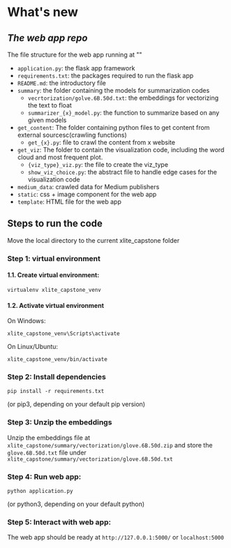 # What's new 
## _The web app repo_

The file structure for the web app running at ""

- ```application.py```: the flask app framework
- ```requirements.txt```: the packages required to run the flask app
- ```README.md```: the introductory file
- ```summary```: the folder containing the models for summarization codes
    - ```vecrtorization/golve.6B.50d.txt```: the embeddings for vectorizing the text to float
    - ```summarizer_{x}_model.py```: the function to summarize based on any given models 
- ```get_content```: The folder containing python files to get content from external sourcesc(crawling functions)
    - ```get_{x}.py```: file to crawl the content from x website
- ```get_viz```: The folder to contain the visualization code, including the word cloud and most frequent plot. 
    - ```{viz_type}_viz.py```: the file to create the viz_type
    - ```show_viz_choice.py```: the abstract file to handle edge cases for the visualization code
- ```medium_data```: crawled data for Medium publishers
- ```static```: css + image component for the web app
- ```template```: HTML file for the web app


## Steps to run the code

Move the local directory to the current xlite_capstone folder

### Step 1: virtual environment
#### 1.1. Create virtual environment:
```
virtualenv xlite_capstone_venv
```

#### 1.2. Activate virtual environment
On Windows: 
```
xlite_capstone_venv\Scripts\activate
```
On Linux/Ubuntu:
```
xlite_capstone_venv/bin/activate
```

### Step 2: Install dependencies
```
pip install -r requirements.txt
```
(or pip3, depending on your default pip version)

### Step 3: Unzip the embeddings
Unzip the embeddings file at ```xlite_capstone/summary/vectorization/glove.6B.50d.zip``` and store the ```glove.6B.50d.txt``` file under ```xlite_capstone/summary/vectorization/glove.6B.50d.txt```

### Step 4: Run web app:
```
python application.py
```
(or python3, depending on your default python)


### Step 5: Interact with web app:
The web app should be ready at ```http://127.0.0.1:5000/``` or ```localhost:5000```
